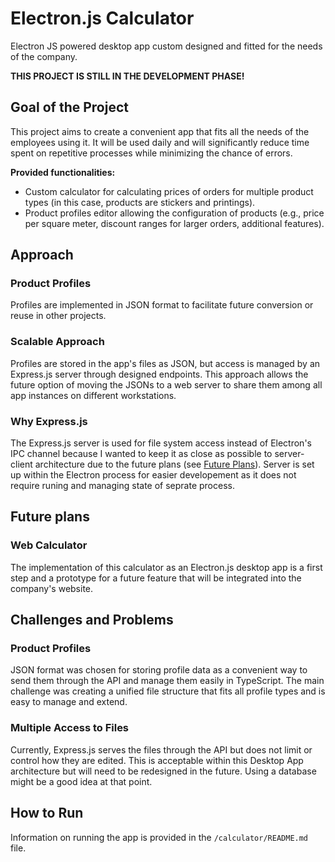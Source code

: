 # Electron.js Calculator
Electron JS powered desktop app custom designed and fitted for the needs of the company.

**THIS PROJECT IS STILL IN THE DEVELOPMENT PHASE!**

## Goal of the Project
This project aims to create a convenient app that fits all the needs of the employees using it. It will be used daily and will significantly reduce time spent on repetitive processes while minimizing the chance of errors.

**Provided functionalities:**
- Custom calculator for calculating prices of orders for multiple product types (in this case, products are stickers and printings).
- Product profiles editor allowing the configuration of products (e.g., price per square meter, discount ranges for larger orders, additional features).

## Approach
### Product Profiles
Profiles are implemented in JSON format to facilitate future conversion or reuse in other projects.

### Scalable Approach
Profiles are stored in the app's files as JSON, but access is managed by an Express.js server through designed endpoints. This approach allows the future option of moving the JSONs to a web server to share them among all app instances on different workstations.

### Why Express.js
The Express.js server is used for file system access instead of Electron's IPC channel because I wanted to keep it as close as possible to server-client architecture due to the future plans (see [Future Plans](#future-plans)). Server is set up within the Electron process for easier developement as it does not require runing and managing state of seprate process.

## Future plans
### Web Calculator
The implementation of this calculator as an Electron.js desktop app is a first step and a prototype for a future feature that will be integrated into the company's website.

## Challenges and Problems
### Product Profiles
JSON format was chosen for storing profile data as a convenient way to send them through the API and manage them easily in TypeScript. The main challenge was creating a unified file structure that fits all profile types and is easy to manage and extend.

### Multiple Access to Files
Currently, Express.js serves the files through the API but does not limit or control how they are edited. This is acceptable within this Desktop App architecture but will need to be redesigned in the future. Using a database might be a good idea at that point.

## How to Run
Information on running the app is provided in the `/calculator/README.md` file.
